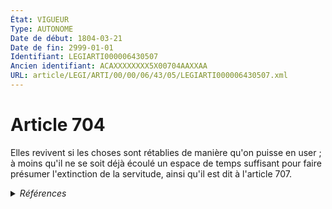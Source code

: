 ```yaml
---
État: VIGUEUR
Type: AUTONOME
Date de début: 1804-03-21
Date de fin: 2999-01-01
Identifiant: LEGIARTI000006430507
Ancien identifiant: ACAXXXXXXXX5X00704AAXXAA
URL: article/LEGI/ARTI/00/00/06/43/05/LEGIARTI000006430507.xml
---
```


<h1>Article 704</h1>

Elles revivent si les choses sont rétablies de manière qu'on puisse en user ; à
moins qu'il ne se soit déjà écoulé un espace de temps suffisant pour faire
présumer l'extinction de la servitude, ainsi qu'il est dit à l'article 707.


<details>
  <summary><em>Références</em></summary>

  <h2>Articles faisant référence à l'article</h2>
  
  <ul>
    <li>
      <a href="https://legal.tricoteuses.fr//redirection/LEGIARTI000006430537?vers=git&vers=legifrance">Code civil - article 707 AUTONOME VIGUEUR, en vigueur depuis le 1804-03-21</a> CITATION cible
    </li>
  </ul>
  
  <h2>Références faites par l'article</h2>
  
  <ul>
    <li>
      2999-01-01 CITATION source <a href="https://legal.tricoteuses.fr//redirection/LEGIARTI000006430537?vers=git&vers=legifrance">Code civil - article 707 AUTONOME VIGUEUR, en vigueur depuis le 1804-03-21</a>
    </li>
    <li>
      CODIFICATION source Loi 1804-01-31
    </li>
    <li>
      CREATION source Loi 1804-01-31 promulguée le 10 février 1804
    </li>
  </ul>
</details>
